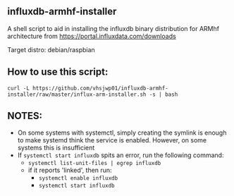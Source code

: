 ## influxdb-armhf-installer
A shell script to aid in installing the influxdb binary distribution for ARMhf architecture from https://portal.influxdata.com/downloads

Target distro: debian/raspbian

## How to use this script:
~~~~
curl -L https://github.com/vhsjwp01/influxdb-armhf-installer/raw/master/influx-arm-installer.sh -s | bash
~~~~

## NOTES:
- On some systems with systemctl, simply creating the symlink is enough to make systemd think the service is enabled.  However, on some systems this is insufficient
- If ``systemctl start influxdb`` spits an error, run the following command:
  - ``systemctl list-unit-files | egrep influxdb``
  - if it reports 'linked', then run:
    - ``systemctl enable influxdb``
    - ``systemctl start influxdb``

